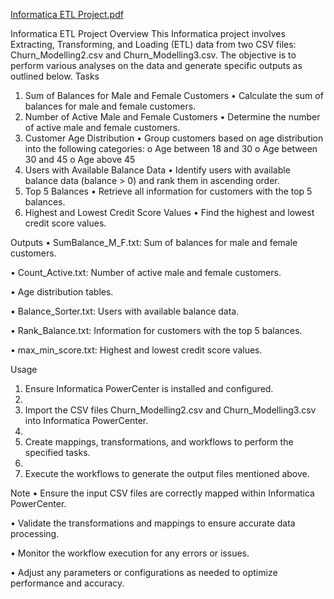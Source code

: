 [Informatica ETL Project.pdf](https://github.com/MohamedKaram97/ETL-Informatica-Power-Center-/files/15166328/Informatica.ETL.Project.pdf)
 
Informatica ETL Project
Overview
This Informatica project involves Extracting, Transforming, and Loading (ETL) data from two CSV files: Churn_Modelling2.csv and Churn_Modelling3.csv. The objective is to perform various analyses on the data and generate specific outputs as outlined below.
Tasks
1. Sum of Balances for Male and Female Customers
•	Calculate the sum of balances for male and female customers.
2. Number of Active Male and Female Customers
•	Determine the number of active male and female customers.
3. Customer Age Distribution
•	Group customers based on age distribution into the following categories:
o	Age between 18 and 30
o	Age between 30 and 45
o	Age above 45
4. Users with Available Balance Data
•	Identify users with available balance data (balance > 0) and rank them in ascending order.
5. Top 5 Balances
•	Retrieve all information for customers with the top 5 balances.
6. Highest and Lowest Credit Score Values
•	Find the highest and lowest credit score values.
 
Outputs
•	SumBalance_M_F.txt: Sum of balances for male and female customers.

•	Count_Active.txt: Number of active male and female customers.

•	Age distribution tables.

•	Balance_Sorter.txt: Users with available balance data.

•	Rank_Balance.txt: Information for customers with the top 5 balances.

•	max_min_score.txt: Highest and lowest credit score values.

Usage

1.	Ensure Informatica PowerCenter is installed and configured.
2.	
3.	Import the CSV files Churn_Modelling2.csv and Churn_Modelling3.csv into Informatica PowerCenter.
4.	
5.	Create mappings, transformations, and workflows to perform the specified tasks.
6.	
7.	Execute the workflows to generate the output files mentioned above.
   
Note
•	Ensure the input CSV files are correctly mapped within Informatica PowerCenter.

•	Validate the transformations and mappings to ensure accurate data processing.

•	Monitor the workflow execution for any errors or issues.

•	Adjust any parameters or configurations as needed to optimize performance and accuracy.


